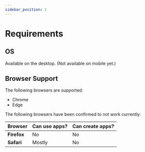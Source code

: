 ```yaml
---
sidebar_position: 1
---
```


# Requirements

## OS

Available on the desktop. (Not available on mobile yet.)

## Browser Support

The following browsers are supported:

- Chrome
- Edge

The following browsers have been confirmed to not work currently:

| Browser | Can use apps? | Can create apps? |
| ------- | -------- | ----------- |
| **Firefox** | No | No |
| **Safari** | Mostly | No |
